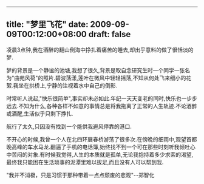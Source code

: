 
---
title: "梦里飞花"
date: 2009-09-09T00:12:00+08:00
draft: false
---

<p>凌晨3点钟,我在酒醉的翻山倒海中挣扎着痛苦的睡去,却出乎意料的做了很恬淡的梦.</p> 
<p>梦的背景是一个静谧的池塘,我想了很久,背景是取自念研究生时一个同学一张名为"曲苑风荷"的照片.碧波荡漾,莲叶在微风中轻轻摇荡,不知从何处飞来细小的花絮.我坐在拱桥上,宁静的注视着水中自己的倒影.</p> 
<p>时常听人说起,"快乐很简单",事实却未必如此.年纪一天天变老的同时,快乐也一步步远去.不知为什么,各种各样不如意的事情总是将我拖离了正常的人生轨迹.不论酒醉或酒醒,生活似乎只剩下挣扎.</p> 
<p>航行了太久,只因没有找到一个能供我避风停靠的港口.</p> 
<p>不开心的时候,我曾一个人在北四环展春桥游荡了很多次.在傍晚的细雨中,观望首都晚高峰的车水马龙.翻遍了手机的电话簿,始终找不到一个可在那些时刻听我倾吐心中苦闷的对象.有时候我觉得,人生的本质就是孤单,无论我抱持着多少求索的渴望,最终我只能困在生活琐事的泥潭里难以拔足,而且没有人可以帮到我.</p> 
<p>"我并不消极，只是习惯于那种带着一点点颓废的悲观"--郑智化<br></p> 

